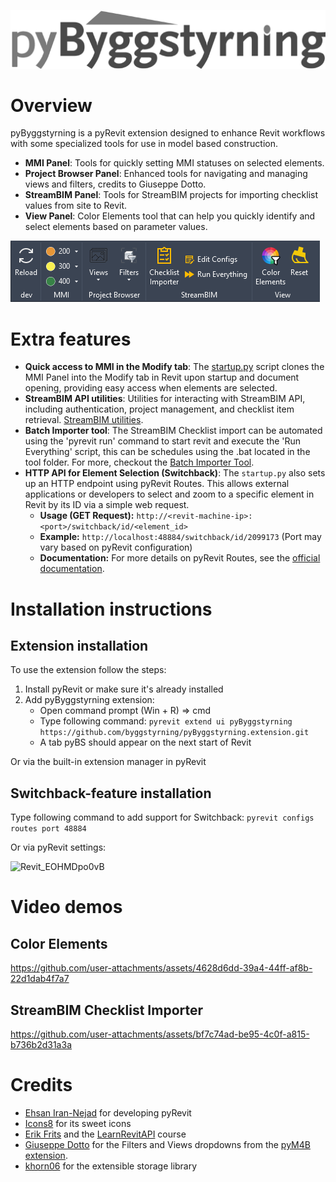 ![pyByggstyrning](pyByggstyrning.png)

# Overview

pyByggstyrning is a pyRevit extension designed to enhance Revit workflows with some specialized tools for use in model based construction.

- **MMI Panel**: Tools for quickly setting MMI statuses on selected elements.
- **Project Browser Panel**: Enhanced tools for navigating and managing views and filters, credits to Giuseppe Dotto.
- **StreamBIM Panel**: Tools for StreamBIM projects for importing checklist values from site to Revit.
- **View Panel**: Color Elements tool that can help you quickly identify and select elements based on parameter values.

![pyBS tab](screenshot-tab.png)

# Extra features

- **Quick access to MMI in the Modify tab**: The [startup.py](https://github.com/byggstyrning/pyByggstyrning.extension/blob/master/startup.py) script clones the MMI Panel into the Modify tab in Revit upon startup and document opening, providing easy access when elements are selected.
- **StreamBIM API utilities**: Utilities for interacting with StreamBIM API, including authentication, project management, and checklist item retrieval. [StreamBIM utilities](https://github.com/byggstyrning/pyByggstyrning.extension/tree/master/lib/streambim).
- **Batch Importer tool**: The StreamBIM Checklist import can be automated using the 'pyrevit run' command to start revit and execute the 'Run Everything' script, this can be schedules using the .bat located in the tool folder. For more, checkout the [Batch Importer Tool](https://github.com/byggstyrning/pyByggstyrning.extension/tree/master/pyBS.tab/StreamBIM.panel/Batch%20Importer%20Tool).
- **HTTP API for Element Selection (Switchback)**: The `startup.py` also sets up an HTTP endpoint using pyRevit Routes. This allows external applications or developers to select and zoom to a specific element in Revit by its ID via a simple web request.
  - **Usage (GET Request):** `http://<revit-machine-ip>:<port>/switchback/id/<element_id>`
  - **Example:** `http://localhost:48884/switchback/id/2099173` (Port may vary based on pyRevit configuration) 
  - **Documentation:** For more details on pyRevit Routes, see the [official documentation](https://pyrevitlabs.notion.site/pyRevit-Routes-HTTP-API-79ef6d4a77b04aca9be6f4e46ffa728e).

# Installation instructions
## Extension installation

To use the extension follow the steps:

1. Install pyRevit or make sure it's already installed
2. Add pyByggstyrning extension:
   - Open command prompt (Win + R) => cmd
   - Type following command: `pyrevit extend ui pyByggstyrning https://github.com/byggstyrning/pyByggstyrning.extension.git`
   - A tab pyBS should appear on the next start of Revit

Or via the built-in extension manager in pyRevit

## Switchback-feature installation
Type following command to add support for Switchback: `pyrevit configs routes port 48884`

Or via pyRevit settings:

![Revit_EOHMDpo0vB](https://github.com/user-attachments/assets/2419e075-0aa5-4b5c-a947-5ce216df159d)

# Video demos

## Color Elements

https://github.com/user-attachments/assets/4628d6dd-39a4-44ff-af8b-22d1dab4f7a7

## StreamBIM Checklist Importer

https://github.com/user-attachments/assets/bf7c74ad-be95-4c0f-a815-b736b2d31a3a

# Credits

- [Ehsan Iran-Nejad](https://github.com/eirannejad) for developing pyRevit
- [Icons8](https://icons8.com/) for its sweet icons
- [Erik Frits](https://github.com/ErikFrits) and the [LearnRevitAPI](https://learnrevitapi.com/) course
- [Giuseppe Dotto](https://github.com/GiuseppeDotto) for the Filters and Views dropdowns from the [pyM4B extension](https://github.com/GiuseppeDotto/pyM4B.extension).
- [khorn06](https://github.com/khorn06/extensible-storage-pyrevit) for the extensible storage library
